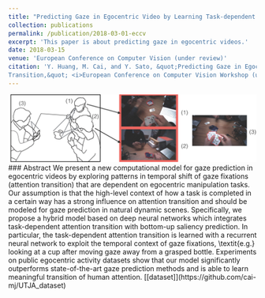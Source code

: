 ```yaml
---
title: "Predicting Gaze in Egocentric Video by Learning Task-dependent Attention Transition"
collection: publications
permalink: /publication/2018-03-01-eccv
excerpt: 'This paper is about predicting gaze in egocentric videos.'
date: 2018-03-15
venue: 'European Conference on Computer Vision (under review)'
citation: 'Y. Huang, M. Cai, and Y. Sato, &quot;Predicting Gaze in Egocentric Video by Learning Task-dependent Attention 
Transition,&quot; <i>European Conference on Computer Vision Workshop (under review)</i>, 2018.'
---
```


<img class="img-responsive" src="/images/EPIC2017_concept.jpg">
### Abstract
We present a new computational model for gaze prediction in egocentric videos by exploring patterns in temporal shift of gaze fixations (attention transition) that are dependent on egocentric manipulation tasks.
Our assumption is that the high-level context of how a task is completed in a certain way has a strong influence on attention transition and should be modeled for gaze prediction in natural dynamic scenes.
Specifically, we propose a hybrid model based on deep neural networks which integrates task-dependent attention transition with bottom-up saliency prediction. 
In particular, the task-dependent attention transition is learned with a recurrent neural network to exploit the temporal context of gaze fixations, \textit{e.g.} looking at a cup after moving gaze away from a grasped bottle.
Experiments on public egocentric activity datasets show that our model significantly outperforms state-of-the-art gaze prediction methods and is able to learn meaningful transition of human attention.
[[dataset]](https://github.com/cai-mj/UTJA_dataset)
